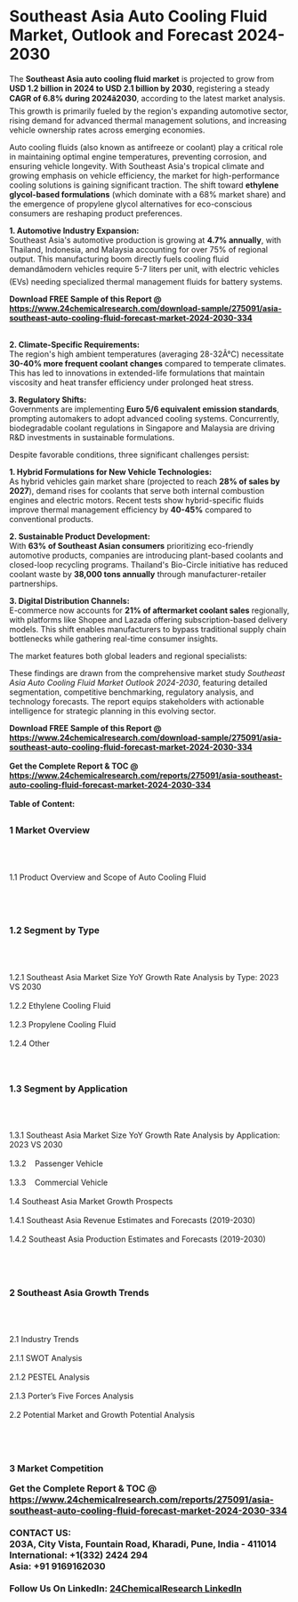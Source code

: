 <h1>Southeast Asia Auto Cooling Fluid Market, Outlook and Forecast 2024-2030</h1><p>The <strong>Southeast Asia auto cooling fluid market</strong> is projected to grow from <strong>USD 1.2 billion in 2024 to USD 2.1 billion by 2030</strong>, registering a steady <strong>CAGR of 6.8% during 2024â2030</strong>, according to the latest market analysis. This growth is primarily fueled by the region's expanding automotive sector, rising demand for advanced thermal management solutions, and increasing vehicle ownership rates across emerging economies.</p><p>Auto cooling fluids (also known as antifreeze or coolant) play a critical role in maintaining optimal engine temperatures, preventing corrosion, and ensuring vehicle longevity. With Southeast Asia's tropical climate and growing emphasis on vehicle efficiency, the market for high-performance cooling solutions is gaining significant traction. The shift toward <strong>ethylene glycol-based formulations</strong> (which dominate with a 68% market share) and the emergence of propylene glycol alternatives for eco-conscious consumers are reshaping product preferences.</p><p><strong>1. Automotive Industry Expansion:</strong><br>
Southeast Asia's automotive production is growing at <strong>4.7% annually</strong>, with Thailand, Indonesia, and Malaysia accounting for over 75% of regional output. This manufacturing boom directly fuels cooling fluid demandâmodern vehicles require 5-7 liters per unit, with electric vehicles (EVs) needing specialized thermal management fluids for battery systems.</p><div><b>Download FREE Sample of this Report @ 
            <a href="https://www.24chemicalresearch.com/download-sample/275091/asia-southeast-auto-cooling-fluid-forecast-market-2024-2030-334">
            https://www.24chemicalresearch.com/download-sample/275091/asia-southeast-auto-cooling-fluid-forecast-market-2024-2030-334</a></b></div><br><p><strong>2. Climate-Specific Requirements:</strong><br>
The region's high ambient temperatures (averaging 28-32Â°C) necessitate <strong>30-40% more frequent coolant changes</strong> compared to temperate climates. This has led to innovations in extended-life formulations that maintain viscosity and heat transfer efficiency under prolonged heat stress.</p><p><strong>3. Regulatory Shifts:</strong><br>
Governments are implementing <strong>Euro 5/6 equivalent emission standards</strong>, prompting automakers to adopt advanced cooling systems. Concurrently, biodegradable coolant regulations in Singapore and Malaysia are driving R&amp;D investments in sustainable formulations.</p><p>Despite favorable conditions, three significant challenges persist:</p><p><strong>1. Hybrid Formulations for New Vehicle Technologies:</strong><br>
As hybrid vehicles gain market share (projected to reach <strong>28% of sales by 2027</strong>), demand rises for coolants that serve both internal combustion engines and electric motors. Recent tests show hybrid-specific fluids improve thermal management efficiency by <strong>40-45%</strong> compared to conventional products.</p><p><strong>2. Sustainable Product Development:</strong><br>
With <strong>63% of Southeast Asian consumers</strong> prioritizing eco-friendly automotive products, companies are introducing plant-based coolants and closed-loop recycling programs. Thailand's Bio-Circle initiative has reduced coolant waste by <strong>38,000 tons annually</strong> through manufacturer-retailer partnerships.</p><p><strong>3. Digital Distribution Channels:</strong><br>
E-commerce now accounts for <strong>21% of aftermarket coolant sales</strong> regionally, with platforms like Shopee and Lazada offering subscription-based delivery models. This shift enables manufacturers to bypass traditional supply chain bottlenecks while gathering real-time consumer insights.</p><p>The market features both global leaders and regional specialists:</p><p>These findings are drawn from the comprehensive market study <em>Southeast Asia Auto Cooling Fluid Market Outlook 2024-2030</em>, featuring detailed segmentation, competitive benchmarking, regulatory analysis, and technology forecasts. The report equips stakeholders with actionable intelligence for strategic planning in this evolving sector.</p><div><b>Download FREE Sample of this Report @ 
            <a href="https://www.24chemicalresearch.com/download-sample/275091/asia-southeast-auto-cooling-fluid-forecast-market-2024-2030-334">
            https://www.24chemicalresearch.com/download-sample/275091/asia-southeast-auto-cooling-fluid-forecast-market-2024-2030-334</a></b></div><br><div><b>Get the Complete Report & TOC @ 
            <a href="https://www.24chemicalresearch.com/reports/275091/asia-southeast-auto-cooling-fluid-forecast-market-2024-2030-334">
            https://www.24chemicalresearch.com/reports/275091/asia-southeast-auto-cooling-fluid-forecast-market-2024-2030-334</a></b></div><br>
            <b>Table of Content:</b><p><h2><span style="font-size:16px"><strong>1 Market Overview&nbsp;&nbsp; &nbsp;</strong></span></h2><br />
<br />
<p>1.1 Product Overview and Scope of Auto Cooling Fluid&nbsp;</p><br />
<br />
<h2><strong><span style="font-size:16px">1.2 Segment by Type&nbsp;&nbsp; &nbsp;</span></strong></h2><br />
<br />
<p>1.2.1 Southeast Asia Market Size YoY Growth Rate Analysis by Type: 2023 VS 2030&nbsp;&nbsp; &nbsp;<br /><br />
1.2.2 Ethylene Cooling Fluid&nbsp;&nbsp; &nbsp;<br /><br />
1.2.3 Propylene Cooling Fluid<br /><br />
1.2.4 Other<br /><br />
<br />
<h2><span style="font-size:16px"><strong>1.3 Segment by Application&nbsp;&nbsp;</strong></span></h2><br />
<br />
<p>1.3.1 Southeast Asia Market Size YoY Growth Rate Analysis by Application: 2023 VS 2030&nbsp;&nbsp; &nbsp;<br /><br />
1.3.2&nbsp;&nbsp; &nbsp;Passenger Vehicle<br /><br />
1.3.3&nbsp;&nbsp; &nbsp;Commercial Vehicle<br /><br />
1.4 Southeast Asia Market Growth Prospects&nbsp;&nbsp; &nbsp;<br /><br />
1.4.1 Southeast Asia Revenue Estimates and Forecasts (2019-2030)&nbsp;&nbsp; &nbsp;<br /><br />
1.4.2 Southeast Asia Production Estimates and Forecasts (2019-2030)&nbsp;&nbsp;</p><br />
<br />
<h2><span style="font-size:16px"><strong>2 Southeast Asia Growth Trends&nbsp;&nbsp; &nbsp;</strong></span></h2><br />
<br />
<p>2.1 Industry Trends&nbsp;&nbsp; &nbsp;<br /><br />
2.1.1 SWOT Analysis&nbsp;&nbsp; &nbsp;<br /><br />
2.1.2 PESTEL Analysis&nbsp;&nbsp; &nbsp;<br /><br />
2.1.3 Porter&rsquo;s Five Forces Analysis&nbsp;&nbsp; &nbsp;<br /><br />
2.2 Potential Market and Growth Potential Analysis&nbsp;&nbsp; &nbsp;</p><br />
<br />
<h2><span style="font-size:16px"><strong>3 Market Competition </p><div><b>Get the Complete Report & TOC @ 
            <a href="https://www.24chemicalresearch.com/reports/275091/asia-southeast-auto-cooling-fluid-forecast-market-2024-2030-334">
            https://www.24chemicalresearch.com/reports/275091/asia-southeast-auto-cooling-fluid-forecast-market-2024-2030-334</a></b></div><br><b>CONTACT US:</b><br>
            203A, City Vista, Fountain Road, Kharadi, Pune, India - 411014<br>
            International: +1(332) 2424 294<br>
            Asia: +91 9169162030 <br><br>
            Follow Us On LinkedIn: <a href="https://www.linkedin.com/company/24chemicalresearch/">24ChemicalResearch LinkedIn</a>